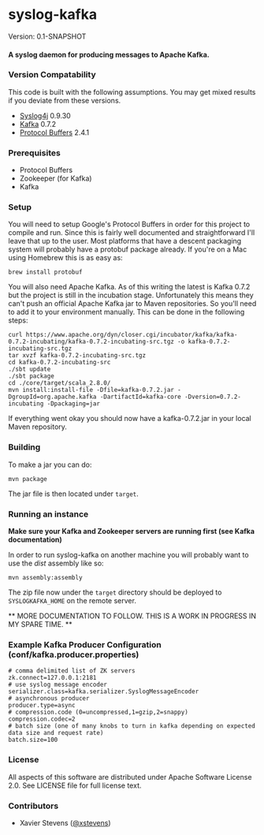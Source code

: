 # syslog-kafka #

Version: 0.1-SNAPSHOT

#### A syslog daemon for producing messages to Apache Kafka. ####


### Version Compatability ###
This code is built with the following assumptions.  You may get mixed results if you deviate from these versions.

* [Syslog4j](http://www.syslog4j.org/) 0.9.30
* [Kafka](http://incubator.apache.org/kafka) 0.7.2
* [Protocol Buffers](https://developers.google.com/protocol-buffers) 2.4.1

### Prerequisites ###
* Protocol Buffers
* Zookeeper (for Kafka)
* Kafka

### Setup ###
You will need to setup Google's Protocol Buffers in order for this project to compile and run. Since this is fairly well documented and straightforward I'll leave that up to the user. Most platforms that have a descent packaging system will probably have a protobuf package already. If you're on a Mac using Homebrew this is as easy as:

`brew install protobuf`

You will also need Apache Kafka. As of this writing the latest is Kafka 0.7.2 but the project is still in the incubation stage. Unfortunately this means they can't push an official Apache Kafka jar to Maven repositories. So you'll need to add it to your environment manually. This can be done in the following steps:

    curl https://www.apache.org/dyn/closer.cgi/incubator/kafka/kafka-0.7.2-incubating/kafka-0.7.2-incubating-src.tgz -o kafka-0.7.2-incubating-src.tgz
    tar xvzf kafka-0.7.2-incubating-src.tgz
    cd kafka-0.7.2-incubating-src
    ./sbt update
    ./sbt package
    cd ./core/target/scala_2.8.0/
    mvn install:install-file -Dfile=kafka-0.7.2.jar -DgroupId=org.apache.kafka -DartifactId=kafka-core -Dversion=0.7.2-incubating -Dpackaging=jar
    
If everything went okay you should now have a kafka-0.7.2.jar in your local Maven repository.

### Building ###
To make a jar you can do:  

`mvn package`

The jar file is then located under `target`.

### Running an instance ###
**Make sure your Kafka and Zookeeper servers are running first (see Kafka documentation)**

In order to run syslog-kafka on another machine you will probably want to use the _dist_ assembly like so:

`mvn assembly:assembly`

The zip file now under the `target` directory should be deployed to `SYSLOGKAFKA_HOME` on the remote server.

** MORE DOCUMENTATION TO FOLLOW. THIS IS A WORK IN PROGRESS IN MY SPARE TIME. **

### Example Kafka Producer Configuration (conf/kafka.producer.properties) ###
    # comma delimited list of ZK servers
    zk.connect=127.0.0.1:2181
    # use syslog message encoder
    serializer.class=kafka.serializer.SyslogMessageEncoder
    # asynchronous producer
    producer.type=async
    # compression.code (0=uncompressed,1=gzip,2=snappy)
    compression.codec=2
    # batch size (one of many knobs to turn in kafka depending on expected data size and request rate)
    batch.size=100

### License ###
All aspects of this software are distributed under Apache Software License 2.0. See LICENSE file for full license text.

### Contributors ###

* Xavier Stevens ([@xstevens](http://twitter.com/xstevens))

